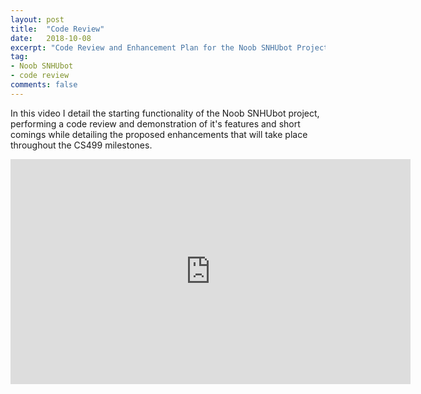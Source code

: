 ```yaml
---
layout: post
title:  "Code Review"
date:   2018-10-08
excerpt: "Code Review and Enhancement Plan for the Noob SNHUbot Project."
tag:
- Noob SNHUbot
- code review
comments: false
---
```


In this video I detail the starting functionality of the Noob SNHUbot project, performing a code review and demonstration of it's features and short comings while detailing the proposed enhancements that will take place throughout the CS499 milestones.

<iframe width="640" height="360" src="https://www.youtube.com/embed/R0WYx4n9BCg" frameborder="0" allow="autoplay; encrypted-media" allowfullscreen></iframe>